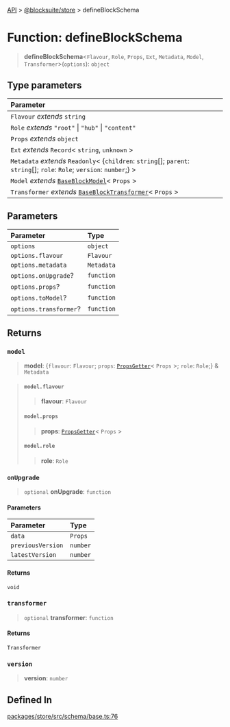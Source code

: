 [API](../../../index.md) > [@blocksuite/store](../index.md) > defineBlockSchema

# Function: defineBlockSchema

> **defineBlockSchema**<`Flavour`, `Role`, `Props`, `Ext`, `Metadata`, `Model`, `Transformer`>(`options`): `object`

## Type parameters

| Parameter |
| :------ |
| `Flavour` *extends* `string` |
| `Role` *extends* `"root"` \| `"hub"` \| `"content"` |
| `Props` *extends* `object` |
| `Ext` *extends* `Record`\< `string`, `unknown` \> |
| `Metadata` *extends* `Readonly`\< \{`children`: `string`[]; `parent`: `string`[]; `role`: `Role`; `version`: `number`;} \> |
| `Model` *extends* [`BaseBlockModel`](../classes/class.BaseBlockModel.md)\< `Props` \> |
| `Transformer` *extends* [`BaseBlockTransformer`](../classes/class.BaseBlockTransformer.md)\< `Props` \> |

## Parameters

| Parameter | Type |
| :------ | :------ |
| `options` | `object` |
| `options.flavour` | `Flavour` |
| `options.metadata` | `Metadata` |
| `options.onUpgrade`? | `function` |
| `options.props`? | `function` |
| `options.toModel`? | `function` |
| `options.transformer`? | `function` |

## Returns

### `model`

> **model**: \{`flavour`: `Flavour`; `props`: [`PropsGetter`](../type-aliases/type-alias.PropsGetter.md)\< `Props` \>; `role`: `Role`;} & `Metadata`

> #### `model.flavour`
>
> > **flavour**: `Flavour`
>
> #### `model.props`
>
> > **props**: [`PropsGetter`](../type-aliases/type-alias.PropsGetter.md)\< `Props` \>
>
> #### `model.role`
>
> > **role**: `Role`
>
>

### `onUpgrade`

> `optional` **onUpgrade**: `function`

#### Parameters

| Parameter | Type |
| :------ | :------ |
| `data` | `Props` |
| `previousVersion` | `number` |
| `latestVersion` | `number` |

#### Returns

`void`

### `transformer`

> `optional` **transformer**: `function`

#### Returns

`Transformer`

### `version`

> **version**: `number`

## Defined In

[packages/store/src/schema/base.ts:76](https://github.com/Saul-Mirone/blocksuite/blob/f2324b82e/packages/store/src/schema/base.ts#L76)
